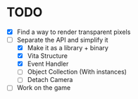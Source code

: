 # TODO

- [x] Find a way to render transparent pixels
- [ ] Separate the API and simplify it
  - [x] Make it as a library + binary
  - [x] Vita Structure
  - [x] Event Handler
  - [ ] Object Collection (With instances)
  - [ ] Detach Camera
- [ ] Work on the game
